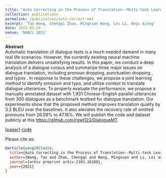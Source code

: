 ```yaml
---
title: "Auto Correcting in the Process of Translation--Multi-task Learning Improves Dialogue Machine Translation"
collection: publications
permalink: /publication/auto-correct-nmt
excerpt: 'Tao Wang, Chengqi Zhao, Mingxuan Wang, Lei Li, Deyi Xiong'
date: 2021-03-20
venue: 'NAACL 2021'
---
```



**Abstract** <br>
Automatic translation of dialogue texts is a much needed demand in many real life scenarios. However, the currently existing neural machine translation delivers unsatisfying results. In this paper, we conduct a deep analysis of a dialogue corpus and summarize three major issues on dialogue translation, including pronoun dropping, punctuation dropping , and typos . In response to these challenges, we propose a joint learning method to identify omission and typo, and utilize context to translate dialogue utterances. To properly evaluate the performance, we propose a manually annotated dataset with 1,931 Chinese-English parallel utterances from 300 dialogues as a benchmark testbed for dialogue translation. Our experiments show that the proposed method improves translation quality by 3.2 BLEU over the baselines. It also elevates the recovery rate of omitted pronouns from 26.09% to 47.16%. We will publish the code and dataset publicly at this https://github.com/rgwt123/DialogueMT.

[[paper]](https://arxiv.org/abs/2103.16189) [code](https://github.com/rgwt123/DialogueMT)

Please cite as:
```bibtex
@article{wang2021auto,
  title={Auto Correcting in the Process of Translation--Multi-task Learning Improves Dialogue Machine Translation},
  author={Wang, Tao and Zhao, Chengqi and Wang, Mingxuan and Li, Lei and Xiong, Deyi},
  journal={arXiv preprint arXiv:2103.16189},
  year={2021}
}
```
